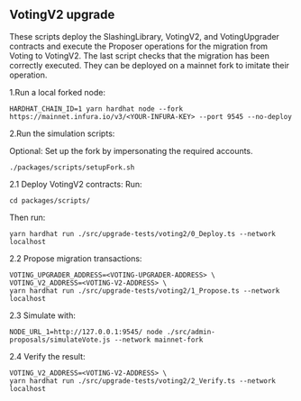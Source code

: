 ## VotingV2 upgrade

These scripts deploy the SlashingLibrary, VotingV2, and VotingUpgrader contracts and execute the Proposer operations for the migration from Voting to VotingV2. The last script checks that the migration has been correctly executed. They can be deployed on a mainnet fork to imitate their operation.

1.Run a local forked node:

```
HARDHAT_CHAIN_ID=1 yarn hardhat node --fork https://mainnet.infura.io/v3/<YOUR-INFURA-KEY> --port 9545 --no-deploy
```

2.Run the simulation scripts:

Optional: Set up the fork by impersonating the required accounts.

```
./packages/scripts/setupFork.sh
```

2.1 Deploy VotingV2 contracts:
Run:

```
cd packages/scripts/
```

Then run:

```
yarn hardhat run ./src/upgrade-tests/voting2/0_Deploy.ts --network localhost
```

2.2 Propose migration transactions:

```
VOTING_UPGRADER_ADDRESS=<VOTING-UPGRADER-ADDRESS> \
VOTING_V2_ADDRESS=<VOTING-V2-ADDRESS> \
yarn hardhat run ./src/upgrade-tests/voting2/1_Propose.ts --network localhost
```

2.3 Simulate with:

```
NODE_URL_1=http://127.0.0.1:9545/ node ./src/admin-proposals/simulateVote.js --network mainnet-fork
```

2.4 Verify the result:

```
VOTING_V2_ADDRESS=<VOTING-V2-ADDRESS> \
yarn hardhat run ./src/upgrade-tests/voting2/2_Verify.ts --network localhost
```
